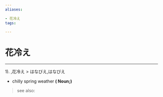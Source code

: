 ```yaml
---
aliases:
    
- 花冷え
tags:
    
---
```


# 花冷え
---
1).
,花冷え > はなびえ,はなびえ

- chilly spring weather
**( Noun;)**
> see also: 
            